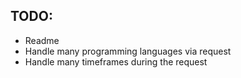 ## TODO:

- Readme
- Handle many programming languages via request
- Handle many timeframes during the request

